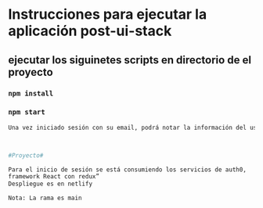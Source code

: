 # Instrucciones para ejecutar la  aplicación post-ui-stack


## ejecutar los siguinetes scripts en directorio de el proyecto


### `npm install`
### `npm start`

```bash
Una vez iniciado sesión con su email, podrá notar la información del usuario que inicia sesión en la cabecera y en home los post con toda la información, dando clic en la imagen del usuario y el comentario se mostrara un modal con toda la información correspondiente, también puede filtrar por tags Ejemplo: dog y se mostrará todo los post que tenga esa etiqueta.



#Proyecto#

Para el inicio de sesión se está consumiendo los servicios de auth0,
framework React con redux”
Despliegue es en netlify
```
```bash
Nota: La rama es main 
```